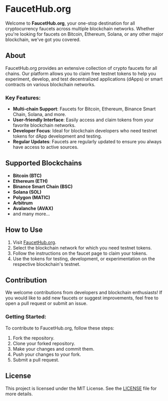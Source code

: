 # FaucetHub.org

Welcome to **FaucetHub.org**, your one-stop destination for all cryptocurrency faucets across multiple blockchain networks. Whether you're looking for faucets on Bitcoin, Ethereum, Solana, or any other major blockchain, we've got you covered.

## About

FaucetHub.org provides an extensive collection of crypto faucets for all chains. Our platform allows you to claim free testnet tokens to help you experiment, develop, and test decentralized applications (dApps) or smart contracts on various blockchain networks.

### Key Features:

- **Multi-chain Support**: Faucets for Bitcoin, Ethereum, Binance Smart Chain, Solana, and more.
- **User-friendly Interface**: Easily access and claim tokens from your favorite blockchain networks.
- **Developer Focus**: Ideal for blockchain developers who need testnet tokens for dApp development and testing.
- **Regular Updates**: Faucets are regularly updated to ensure you always have access to active sources.

## Supported Blockchains

- **Bitcoin (BTC)**
- **Ethereum (ETH)**
- **Binance Smart Chain (BSC)**
- **Solana (SOL)**
- **Polygon (MATIC)**
- **Arbitrum**
- **Avalanche (AVAX)**
- and many more...

## How to Use

1. Visit [FaucetHub.org](https://faucethub.org).
2. Select the blockchain network for which you need testnet tokens.
3. Follow the instructions on the faucet page to claim your tokens.
4. Use the tokens for testing, development, or experimentation on the respective blockchain's testnet.

## Contribution

We welcome contributions from developers and blockchain enthusiasts! If you would like to add new faucets or suggest improvements, feel free to open a pull request or submit an issue.

### Getting Started:

To contribute to FaucetHub.org, follow these steps:

1. Fork the repository.
2. Clone your forked repository.
3. Make your changes and commit them.
4. Push your changes to your fork.
5. Submit a pull request.

## License

This project is licensed under the MIT License. See the [LICENSE](LICENSE) file for more details.

